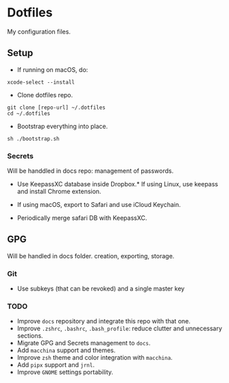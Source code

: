 # Dotfiles

My configuration files.

## Setup 

* If running on macOS, do:
```    
xcode-select --install 
```
* Clone dotfiles repo.
```
git clone [repo-url] ~/.dotfiles 
cd ~/.dotfiles
```
* Bootstrap everything into place.
```
sh ./bootstrap.sh
```

### Secrets 

Will be handdled in docs repo: management of passwords.

* Use KeepassXC database inside Dropbox.* If using Linux, use keepass and install Chrome extension.

* If using macOS, export to Safari and use iCloud Keychain.
* Periodically merge safari DB with KeepassXC.

## GPG 

Will be handled in docs folder. creation, exporting, storage.

### Git 

* Use subkeys (that can be revoked) and a single master key
[](https://dotmethod.me/posts/pass-password-manager-share-gpg-key/)


### TODO
* Improve `docs` repository and integrate this repo with that one.
* Improve `.zshrc`, `.bashrc`, `.bash_profile`: reduce clutter and unnecessary sections.
* Migrate GPG and Secrets management to `docs`. 
* Add `macchina` support and themes.
* Improve `zsh` theme and color integration with `macchina`.
* Add `pipx` support and `jrnl`.
* Improve `GNOME` settings portability.
